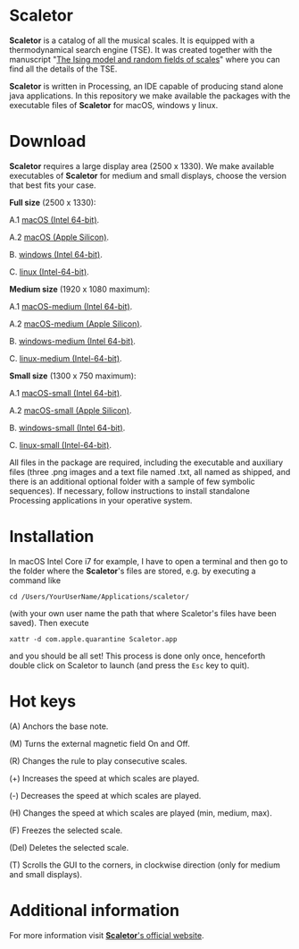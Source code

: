 # Scaletor

**Scaletor** is a catalog of all the musical scales. It is equipped with a thermodynamical search engine (TSE). It was created together with the manuscript "[The Ising model and random fields of scales](https://arxiv.org/abs/XYZ)" where you can find all the details of the TSE.

**Scaletor** is written in Processing, an IDE capable of producing stand alone java applications. In this repository we make available the packages with the executable files of **Scaletor** for macOS, windows y linux.


# Download

**Scaletor** requires a large display area (2500 x 1330). We make available executables of **Scaletor** for medium and small displays, choose the version that best fits your case.

**Full size** (2500 x 1330):

A.1 [macOS (Intel 64-bit)]().

A.2 [macOS (Apple Silicon)]().

B. [windows (Intel 64-bit)]().

C. [linux (Intel-64-bit)]().

**Medium size** (1920 x 1080 maximum):

A.1 [macOS-medium (Intel 64-bit)]().

A.2 [macOS-medium (Apple Silicon)]().

B. [windows-medium (Intel 64-bit)]().

C. [linux-medium (Intel-64-bit)]().

**Small size** (1300 x 750 maximum):

A.1 [macOS-small (Intel 64-bit)]().

A.2 [macOS-small (Apple Silicon)]().

B. [windows-small (Intel 64-bit)]().

C. [linux-small (Intel-64-bit)]().

All files in the package are required, including the executable and auxiliary files (three .png images and a text file named .txt, all named as shipped, and there is an additional optional folder with a sample of few symbolic sequences). If necessary, follow instructions to install standalone Processing applications in your operative system.

# Installation

In macOS Intel Core i7 for example, I have to open a terminal and then go to the folder where the **Scaletor**'s files are stored, e.g. by executing a command like

`cd /Users/YourUserName/Applications/scaletor/`

(with your own user name the path that where Scaletor's files have been saved). Then execute

`xattr -d com.apple.quarantine Scaletor.app`

and you should be all set! This process is done only once, henceforth double click on Scaletor to launch (and press the `Esc` key to quit).

# Hot keys

(A) Anchors the base note.

(M) Turns the external magnetic field On and Off.

(R) Changes the rule to play consecutive scales.

(+) Increases the speed at which scales are played.

(-) Decreases the speed at which scales are played.

(H) Changes the speed at which scales are played (min, medium, max).

(F) Freezes the selected scale.

(Del) Deletes the selected scale.

(T) Scrolls the GUI to the corners, in clockwise direction (only for medium and small displays).

# Additional information

For more information visit [**Scaletor**'s official website](https://sites.google.com/im.unam.mx/scaletor).
